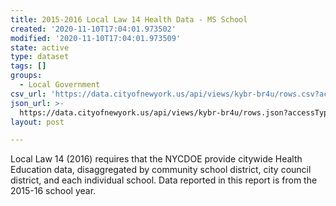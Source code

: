 ```yaml
---
title: 2015-2016 Local Law 14 Health Data - MS School
created: '2020-11-10T17:04:01.973502'
modified: '2020-11-10T17:04:01.973509'
state: active
type: dataset
tags: []
groups:
  - Local Government
csv_url: 'https://data.cityofnewyork.us/api/views/kybr-br4u/rows.csv?accessType=DOWNLOAD'
json_url: >-
  https://data.cityofnewyork.us/api/views/kybr-br4u/rows.json?accessType=DOWNLOAD
layout: post

---
```

Local Law 14 (2016) requires that the NYCDOE provide citywide Health Education data, disaggregated by community school district, city council district, and each individual school. Data reported in this report is from the 2015-16 school year.
